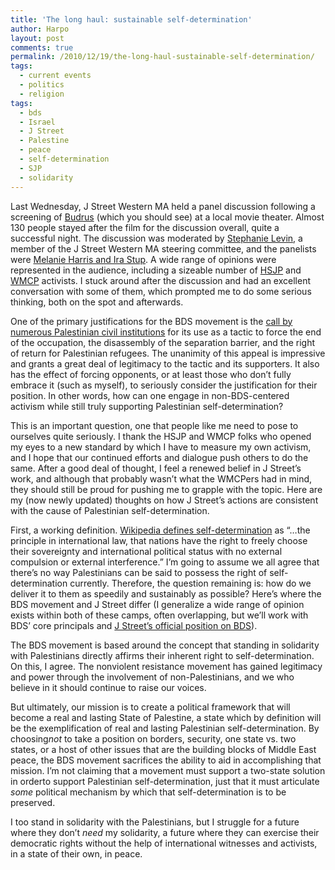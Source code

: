 ```yaml
---
title: 'The long haul: sustainable self-determination'
author: Harpo
layout: post
comments: true
permalink: /2010/12/19/the-long-haul-sustainable-self-determination/
tags:
  - current events
  - politics
  - religion
tags:
  - bds
  - Israel
  - J Street
  - Palestine
  - peace
  - self-determination
  - SJP
  - solidarity
---
```

Last Wednesday, J Street Western MA held a panel discussion following a screening of <a style="text-decoration: underline;" href="http://www.justvision.org/budrus" target="_blank">Budrus</a> (which you should see) at a local movie theater. Almost 130 people stayed after the film for the discussion  overall, quite a successful night. The discussion was moderated by <a href="http://www.hampshire.edu/faculty/slevin.htm" target="_blank">Stephanie Levin</a>, a member of the J Street Western MA steering committee, and the panelists were <a href="http://jstreet.org/about/staff" target="_blank">Melanie Harris and Ira Stup</a>. A wide range of opinions were represented in the audience, including a sizeable number of <a href="http://www.hsjp.org/" target="_blank">HSJP</a> and <a href="http://www.hs.facebook.com/group.php?gid=142634199093361" target="_blank">WMCP</a> activists. I stuck around after the discussion and had an excellent conversation with some of them, which prompted me to do some serious thinking, both on the spot and afterwards.

One of the primary justifications for the BDS movement is the <a href="http://bdsmovement.net/?q=node/52" target="_blank">call by numerous Palestinian civil institutions</a> for its use as a tactic to force the end of the occupation, the disassembly of the separation barrier, and the right of return for Palestinian refugees. The unanimity of this appeal is impressive and grants a great deal of legitimacy to the tactic and its supporters. It also has the effect of forcing opponents, or at least those who don&#8217;t fully embrace it (such as myself), to seriously consider the justification for their position. In other words, how can one engage in non-BDS-centered activism while still truly supporting Palestinian self-determination?

This is an important question, one that people like me need to pose to ourselves quite seriously. I thank the HSJP and WMCP folks who opened my eyes to a new standard by which I have to measure my own activism, and I hope that our continued efforts and dialogue push others to do the same. After a good deal of thought, I feel a renewed belief in J Street&#8217;s work, and although that probably wasn&#8217;t what the WMCPers had in mind, they should still be proud for pushing me to grapple with the topic. Here are my (now newly updated) thoughts on how J Street&#8217;s actions are consistent with the cause of Palestinian self-determination.

First, a working definition. <a href="http://en.wikipedia.org/wiki/Self-determination" target="_blank">Wikipedia defines self-determination</a> as &#8220;&#8230;the principle in international law, that nations have the right to freely choose their sovereignty and international political status with no external compulsion or external interference.&#8221; I&#8217;m going to assume we all agree that there&#8217;s no way Palestinians can be said to possess the right of self-determination currently. Therefore, the question remaining is: how do we deliver it to them as speedily and sustainably as possible? Here&#8217;s where the BDS movement and J Street differ (I generalize  a wide range of opinion exists within both of these camps, often overlapping, but we&#8217;ll work with BDS&#8217; core principals and <a href="http://www.jstreet.org/page/boycott-divestment-sanctions-movement" target="_blank">J Street&#8217;s official position on BDS</a>).

The BDS movement is based around the concept that standing in solidarity with Palestinians directly affirms their inherent right to self-determination. On this, I agree. The nonviolent resistance movement has gained legitimacy and power through the involvement of non-Palestinians, and we who believe in it should continue to raise our voices.

But ultimately, our mission is to create a political framework that will become a real and lasting State of Palestine, a state which by definition will be the exemplification of real and lasting Palestinian self-determination. By choosing*not* to take a position on borders, security, one state vs. two states, or a host of other issues that are the building blocks of Middle East peace, the BDS movement sacrifices the ability to aid in accomplishing that mission. I&#8217;m not claiming that a movement must support a two-state solution in orderto support Palestinian self-determination, just that it must articulate *some* political mechanism by which that self-determination is to be preserved.

I too stand in solidarity with the Palestinians, but I struggle for a future where they don&#8217;t *need* my solidarity, a future where they can exercise their democratic rights without the help of international witnesses and activists, in a state of their own, in peace.